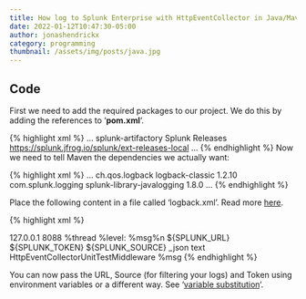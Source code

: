 ```yaml
---
title: How log to Splunk Enterprise with HttpEventCollector in Java/Maven/Vaadin?
date: 2022-01-12T10:47:30-05:00
author: jonashendrickx
category: programming
thumbnail: /assets/img/posts/java.jpg
---
```

## Code

First we need to add the required packages to our project. We do this by adding the references to &#8216;**pom.xml**&#8216;. 

{% highlight xml %}
...
<repository>
  <id>splunk-artifactory</id>
  <name>Splunk Releases</name>
  <url>https://splunk.jfrog.io/splunk/ext-releases-local</url>
</repository>
...
</repositories>
{% endhighlight %}
Now we need to tell Maven the dependencies we actually want:

{% highlight xml %}
<dependencies>
...
<dependency>
  <groupId>ch.qos.logback</groupId>
  <artifactId>logback-classic</artifactId>
  <version>1.2.10</version>
</dependency>
<dependency>
  <groupId>com.splunk.logging</groupId>
  <artifactId>splunk-library-javalogging</artifactId>
  <version>1.8.0</version>
</dependency>
...
</dependencies>
{% endhighlight %}

Place the following content in a file called &#8216;logback.xml&#8217;. Read more <a href="https://logback.qos.ch/manual/configuration.html" target="_blank" rel="noreferrer noopener">here</a>.

{% highlight xml %}
<?xml version="1.0" encoding="UTF-8"?>
<configuration>
    <appender name="socket" class="com.splunk.logging.TcpAppender">
        <RemoteHost>127.0.0.1</RemoteHost>
        <Port>8088</Port>
        <layout class="ch.qos.logback.classic.PatternLayout">
            <pattern>%thread %level: %msg%n</pattern>
        </layout>
    </appender>
    <logger name="splunk.logger" additivity="false" level="INFO">
        <appender-ref ref="socket"/>
    </logger>
    <root level="INFO">
        <appender-ref ref="socket"/>
    </root>
    <appender name="http" class="com.splunk.logging.HttpEventCollectorLogbackAppender">
        <url>${SPLUNK_URL}</url>
        <token>${SPLUNK_TOKEN}</token>
        <source>${SPLUNK_SOURCE}</source>
        <sourcetype>_json</sourcetype>
        <messageFormat>text</messageFormat>
        <middleware>HttpEventCollectorUnitTestMiddleware</middleware>
        <layout class="ch.qos.logback.classic.PatternLayout">
            <pattern>%msg</pattern>
        </layout>
    </appender>
    <logger name="splunk.logger" additivity="false" level="INFO">
        <appender-ref ref="http"/>
    </logger>
    <root level="INFO">
        <appender-ref ref="http"/>
    </root>
</configuration>
{% endhighlight %}

You can now pass the URL, Source (for filtering your logs) and Token using environment variables or a different way. See &#8216;<a href="https://logback.qos.ch/manual/configuration.html" target="_blank" rel="noreferrer noopener">variable substitution</a>&#8216;.